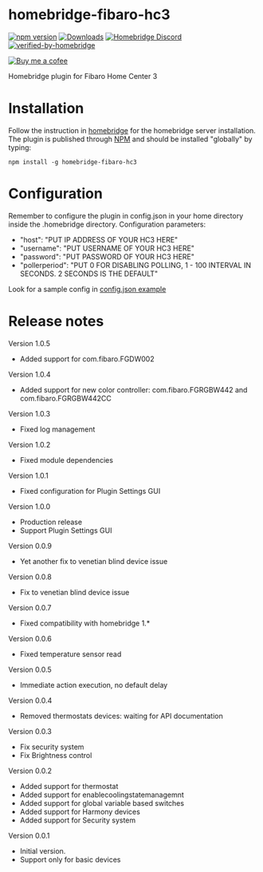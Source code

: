 # homebridge-fibaro-hc3
[![npm version](https://badge.fury.io/js/homebridge-fibaro-hc3.svg)](https://badge.fury.io/js/homebridge-fibaro-hc3)
[![Downloads](https://img.shields.io/npm/dt/homebridge-fibaro-hc3)](https://www.npmjs.com/package/homebridge-fibaro-hc3)
[![Homebridge Discord](https://img.shields.io/discord/432663330281226270?color=728ED5&logo=discord&label=discord)](https://discord.gg/38Dpux)
[![verified-by-homebridge](https://badgen.net/badge/homebridge/verified/purple)](https://github.com/homebridge/homebridge/wiki/Verified-Plugins)

[![Buy me a cofee](https://cdn.buymeacoffee.com/buttons/default-orange.png)](https://www.buymeacoffee.com/ilcato)

Homebridge plugin for Fibaro Home Center 3

# Installation
Follow the instruction in [homebridge](https://www.npmjs.com/package/homebridge) for the homebridge server installation.
The plugin is published through [NPM](https://www.npmjs.com/package/homebridge-fibaro-hc3) and should be installed "globally" by typing:

    npm install -g homebridge-fibaro-hc3
    
# Configuration
Remember to configure the plugin in config.json in your home directory inside the .homebridge directory. Configuration parameters:
+ "host": "PUT IP ADDRESS OF YOUR HC3 HERE"
+ "username": "PUT USERNAME OF YOUR HC3 HERE"
+ "password": "PUT PASSWORD OF YOUR HC3 HERE"
+ "pollerperiod": "PUT 0 FOR DISABLING POLLING, 1 - 100 INTERVAL IN SECONDS. 2 SECONDS IS THE DEFAULT"

Look for a sample config in [config.json example](https://github.com/ilcato/homebridge-Fibaro-hc3/blob/master/config.json)


# Release notes
Version 1.0.5
+ Added support for com.fibaro.FGDW002

Version 1.0.4
+ Added support for new color controller: com.fibaro.FGRGBW442 and com.fibaro.FGRGBW442CC

Version 1.0.3
+ Fixed log management

Version 1.0.2
+ Fixed module dependencies

Version 1.0.1
+ Fixed configuration for Plugin Settings GUI

Version 1.0.0
+ Production release
+ Support Plugin Settings GUI

Version 0.0.9
+ Yet another fix to venetian blind device issue

Version 0.0.8
+ Fix to venetian blind device issue

Version 0.0.7
+ Fixed compatibility with homebridge 1.*

Version 0.0.6
+ Fixed temperature sensor read

Version 0.0.5
+ Immediate action execution, no default delay

Version 0.0.4
+ Removed thermostats devices: waiting for API documentation

Version 0.0.3
+ Fix security system
+ Fix Brightness control

Version 0.0.2
+ Added support for thermostat
+ Added support for enablecoolingstatemanagemnt
+ Added support for global variable based switches
+ Added support for Harmony devices
+ Added support for Security system

Version 0.0.1
+ Initial version.
+ Support only for basic devices
